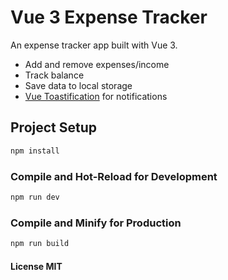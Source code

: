 # Vue 3 Expense Tracker

An expense tracker app built with Vue 3.

- Add and remove expenses/income
- Track balance
- Save data to local storage
- [Vue Toastification](https://github.com/Maronato/vue-toastification) for notifications


## Project Setup

```sh
npm install
```

### Compile and Hot-Reload for Development

```sh
npm run dev
```

### Compile and Minify for Production

```sh
npm run build
```

#### License MIT
